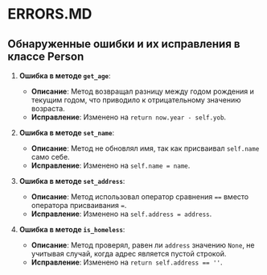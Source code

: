 # ERRORS.MD

## Обнаруженные ошибки и их исправления в классе Person

1. **Ошибка в методе `get_age`**:
   - **Описание**: Метод возвращал разницу между годом рождения и текущим годом, что приводило к отрицательному значению возраста.
   - **Исправление**: Изменено на `return now.year - self.yob`.

2. **Ошибка в методе `set_name`**:
   - **Описание**: Метод не обновлял имя, так как присваивал `self.name` само себе.
   - **Исправление**: Изменено на `self.name = name`.

3. **Ошибка в методе `set_address`**:
   - **Описание**: Метод использовал оператор сравнения `==` вместо оператора присваивания `=`.
   - **Исправление**: Изменено на `self.address = address`.

4. **Ошибка в методе `is_homeless`**:
   - **Описание**: Метод проверял, равен ли `address` значению `None`, не учитывая случай, когда адрес является пустой строкой.
   - **Исправление**: Изменено на `return self.address == ''`.
